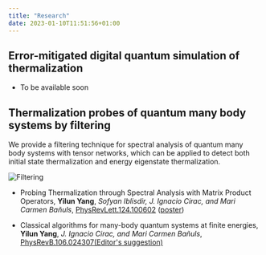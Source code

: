 ```yaml
---
title: "Research"
date: 2023-01-10T11:51:56+01:00
---
```


## Error-mitigated digital quantum simulation of thermalization



- To be available soon



## Thermalization probes of quantum many body systems by filtering

We provide a filtering technique for spectral analysis of quantum many body systems with tensor networks, which can be applied to detect both initial state thermalization and energy eigenstate thermalization.

![Filtering](/img/research_filtering.png)

- Probing Thermalization through Spectral Analysis with Matrix Product Operators, **Yilun Yang**, *Sofyan Iblisdir, J. Ignacio Cirac, and Mari Carmen Bañuls*, [PhysRevLett.124.100602](https://journals.aps.org/prl/abstract/10.1103/PhysRevLett.124.100602) ([poster](/files/posters/slides_VaQuM_Yilun_Yang.pdf))

- Classical algorithms for many-body quantum systems at finite energies, **Yilun Yang**, *J. Ignacio Cirac, and Mari Carmen Bañuls*, [PhysRevB.106.024307(Editor's suggestion)](https://journals.aps.org/prb/abstract/10.1103/PhysRevB.106.024307)

